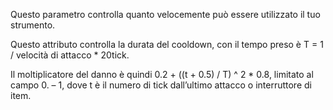 Questo parametro controlla quanto velocemente può essere utilizzato il tuo strumento.

Questo attributo controlla la durata del cooldown, con il tempo preso è T = 1 / velocità di attacco * 20tick.

Il moltiplicatore del danno è quindi 0.2 + ((t + 0.5) / T) ^ 2 * 0.8, limitato al campo 0. – 1, dove t è il numero di tick dall’ultimo attacco o interruttore di item.
